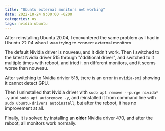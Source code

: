 ```yaml
---
title: "Ubuntu external monitors not working"
date: 2022-10-24 9:00:00 +0200
categories: os
tags: nvidia ubuntu
---
```


After reinstalling Ubuntu 20.04, I encountered the same problem as I had in Ubuntu 22.04 when I was trying to connect external monitors.

The default Nividia driver is nouveau, and it didn't work. 
Then I switched to the latest Nvidia driver 515 through "Additional driver", and switched to it multiple times with reboot, and tried it on different monitors, and it seems worse than nouveau.

After switching to Nvidia drivier 515, there is an error in `nvidia-smi` showing it cannot detect GPU.

Then I uninstalled that Nvidia driver with `sudo apt remove --purge nivida* -y` and `sudo apt autoremove -y`, and reinstalled it from command line with `sudo ubuntu-drivers autoinstall`, but after the reboot, it has no improvement at all.

Finally, it is solved by installing an **older** Nividia driver 470, and after the reboot, all monitors work normally. 
